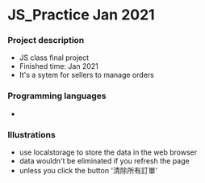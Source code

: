 # JS_Practice Jan 2021

### Project description
* JS class final project
* Finished time: Jan 2021
* It's a sytem for sellers to manage orders

### Programming languages
* 

### Illustrations
* use localstorage to store the data in the web browser
* data wouldn't be eliminated if you refresh the page
* unless you click the button '清除所有訂單'
